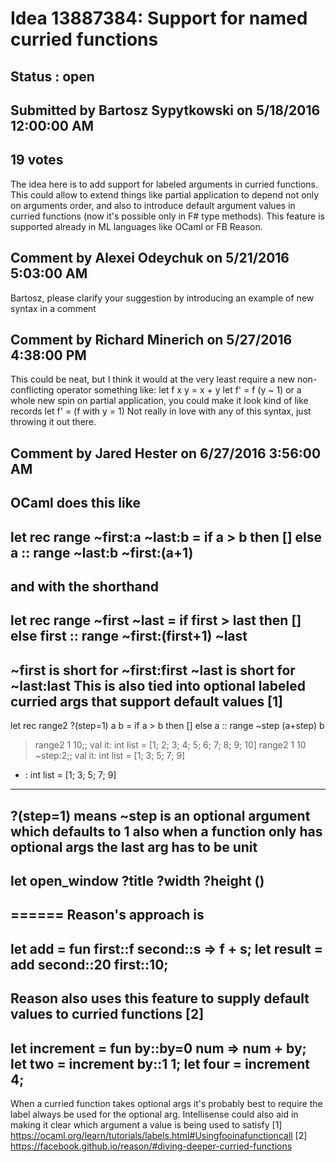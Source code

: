 # Idea 13887384: Support for named curried functions #

## Status : open

## Submitted by Bartosz Sypytkowski on 5/18/2016 12:00:00 AM

## 19 votes

The idea here is to add support for labeled arguments in curried functions. This could allow to extend things like partial application to depend not only on arguments order, and also to introduce default argument values in curried functions (now it's possible only in F# type methods).
This feature is supported already in ML languages like OCaml or FB Reason.


## Comment by Alexei Odeychuk on 5/21/2016 5:03:00 AM

Bartosz, please clarify your suggestion by introducing an example of new syntax in a comment

## Comment by Richard Minerich on 5/27/2016 4:38:00 PM

This could be neat, but I think it would at the very least require a new non-conflicting operator something like:
let f x y = x + y
let f' = f (y ~ 1)
or a whole new spin on partial application, you could make it look kind of like records
let f' = (f with y = 1)
Not really in love with any of this syntax, just throwing it out there.

## Comment by Jared Hester on 6/27/2016 3:56:00 AM

OCaml does this like
-------
let rec range ~first:a ~last:b =
if a > b then []
else a :: range ~last:b ~first:(a+1)
-------
and with the shorthand
-------
let rec range ~first ~last =
if first > last then []
else first :: range ~first:(first+1) ~last
-------
~first is short for ~first:first
~last is short for ~last:last
This is also tied into optional labeled curried args that support default values [1]
------
let rec range2 ?(step=1) a b =
if a > b then []
else a :: range ~step (a+step) b
> range2 1 10;;
val it: int list = [1; 2; 3; 4; 5; 6; 7; 8; 9; 10]
> range2 1 10 ~step:2;;
val it: int list = [1; 3; 5; 7; 9]
- : int list = [1; 3; 5; 7; 9]
------
?(step=1) means ~step is an optional argument which defaults to 1
also when a function only has optional args the last arg has to be unit
------
let open_window ?title ?width ?height ()
------
======
Reason's approach is
------
let add = fun first::f second::s => f + s;
let result = add second::20 first::10;
------
Reason also uses this feature to supply default values to curried functions [2]
------
let increment = fun by::by=0 num => num + by;
let two = increment by::1 1;
let four = increment 4;
------
When a curried function takes optional args it's probably best to require the label always
be used for the optional arg.
Intellisense could also aid in making it clear which argument a value is being used to satisfy
[1] https://ocaml.org/learn/tutorials/labels.html#Usingfooinafunctioncall
[2] https://facebook.github.io/reason/#diving-deeper-curried-functions
